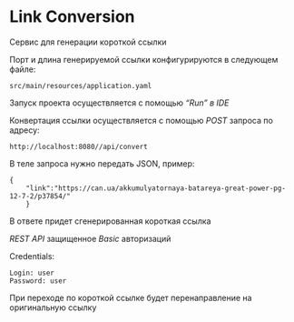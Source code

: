 # Link Conversion
Сервис для генерации короткой ссылки

Порт и длина генерируемой ссылки конфигурируются в следующем файле:

```shell script
src/main/resources/application.yaml
```

Запуск проекта осуществляется с помощью *“Run” в IDE*

Конвертация ссылки осуществляется с помощью *POST* запроса по адресу:

```shell script
http://localhost:8080//api/convert
```

В теле запроса нужно передать JSON, пример:

```shell script
{
    "link":"https://can.ua/akkumulyatornaya-batareya-great-power-pg-12-7-2/p37854/"
    }
```

В ответе придет сгенерированная короткая ссылка

*REST API* защищенное *Basic* авторизаций

Credentials:

```shell script
Login: user
Password: user
```

При переходе по короткой ссылке будет перенаправление на оригинальную ссылку